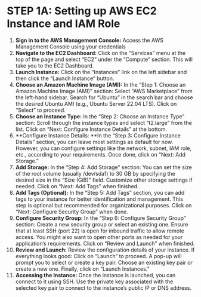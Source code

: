 # STEP 1A: Setting up AWS EC2 Instance and IAM Role
1. **Sign in to the AWS Management Console:** Access the AWS Management Console using your credentials
2. **Navigate to the EC2 Dashboard:** Click on the “Services” menu at the top of the page and select “EC2” under the “Compute” section. This will take you to the EC2 Dashboard.
3. **Launch Instance:** Click on the “Instances” link on the left sidebar and then click the “Launch Instance” button.
4. **Choose an Amazon Machine Image (AMI):** In the “Step 1: Choose an Amazon Machine Image (AMI)” section:
Select “AWS Marketplace” from the left-hand sidebar.
Search for “Ubuntu” in the search bar and choose the desired Ubuntu AMI (e.g., Ubuntu Server 22.04 LTS).
Click on “Select” to proceed.
5. **Choose an Instance Type:** In the “Step 2: Choose an Instance Type” section:
Scroll through the instance types and select “t2.large” from the list.
Click on “Next: Configure Instance Details” at the bottom.
6. **Configure Instance Details: **In the “Step 3: Configure Instance Details” section, you can leave most settings as default for now. However, you can configure settings like the network, subnet, IAM role, etc., according to your requirements.
Once done, click on “Next: Add Storage.”
7. **Add Storage:** In the “Step 4: Add Storage” section:
You can set the size of the root volume (usually /dev/sda1) to 30 GB by specifying the desired size in the “Size (GiB)” field.
Customize other storage settings if needed.
Click on “Next: Add Tags” when finished.
8. **Add Tags (Optional):** In the “Step 5: Add Tags” section, you can add tags to your instance for better identification and management. This step is optional but recommended for organizational purposes.
Click on “Next: Configure Security Group” when done.
9. **Configure Security Group:** In the “Step 6: Configure Security Group” section:
Create a new security group or select an existing one.
Ensure that at least SSH (port 22) is open for inbound traffic to allow remote access.
You might also want to open other ports as needed for your application’s requirements.
Click on “Review and Launch” when finished.
10. **Review and Launch:** Review the configuration details of your instance. If everything looks good:
Click on “Launch” to proceed.
A pop-up will prompt you to select or create a key pair. Choose an existing key pair or create a new one.
Finally, click on “Launch Instances.”
11. **Accessing the Instance:** Once the instance is launched, you can connect to it using SSH. Use the private key associated with the selected key pair to connect to the instance’s public IP or DNS address.
